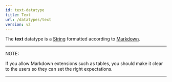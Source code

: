 ```yaml
---
id: text-datatype
title: Text
url: /datatypes/text
version: v2
---
```


The **text** datatype is a [String](/datatypes/string) formatted according to
[Markdown](@markdown).

***
NOTE:

If you allow Markdown extensions such as tables, you should make it clear to
the users so they can set the right expectations.
***
